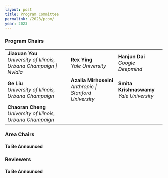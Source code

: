 ```yaml
---
layout: post
title: Program Committee
permalink: /2023/pcom/
year: 2023
---
```


### Program Chairs

<table>
<tr>
    <td><strong>Jiaxuan You</strong><br><em>University of Illinois, Urbana Champaign | Nvidia</em></td>
    <td><strong>Rex Ying</strong><br><em>Yale University</em></td>
    <td><strong>Hanjun Dai</strong><br><em>Google Deepmind</em></td>
</tr>
<tr>
    <td><strong>Ge Liu</strong><br><em>University of Illinois, Urbana Champaign</em></td>
    <td><strong>Azalia Mirhoseini</strong><br><em>Anthropic | Stanford University</em></td>
    <td><strong>Smita Krishnaswamy</strong><br><em>Yale University</em></td>
</tr>
<tr>
    <td><strong>Chaoran Cheng</strong><br><em>University of Illinois, Urbana Champaign</em></td>
    <td></td>
    <td></td>
</tr>
</table>


### Area Chairs

#### To Be Announced

### Reviewers

#### To Be Announced